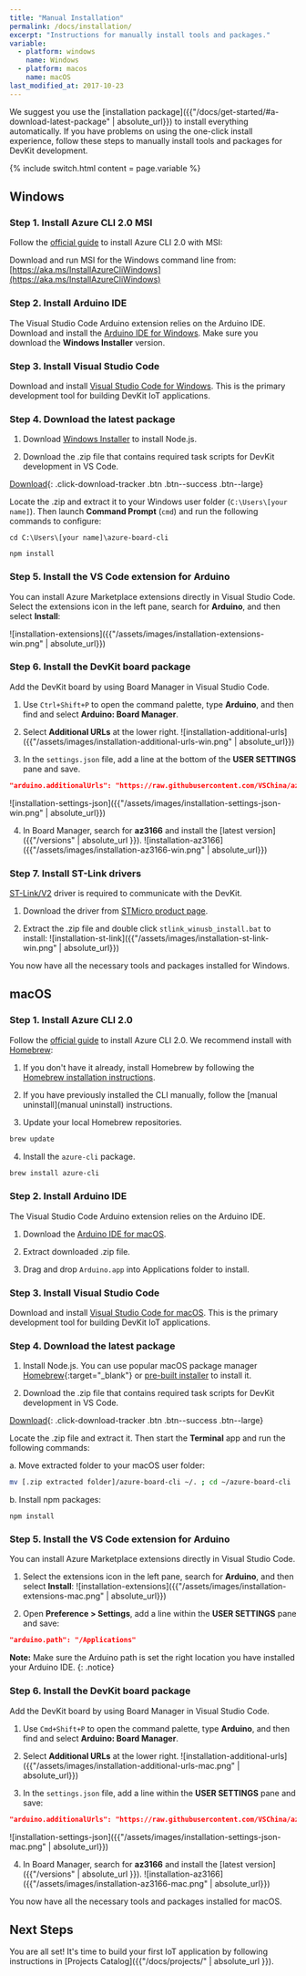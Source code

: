 ```yaml
---
title: "Manual Installation"
permalink: /docs/installation/
excerpt: "Instructions for manually install tools and packages."
variable:
  - platform: windows
    name: Windows
  - platform: macos
    name: macOS
last_modified_at: 2017-10-23
---
```


We suggest you use the [installation package]({{"/docs/get-started/#a-download-latest-package" | absolute_url}}) to install everything automatically. If you have problems on using the one-click install experience, follow these  steps to manually install tools and packages for DevKit development. 

{% include switch.html content = page.variable %}

## Windows

### Step 1. Install Azure CLI 2.0 MSI

Follow the [official guide](https://docs.microsoft.com/en-us/cli/azure/install-azure-cli#windows) to install Azure CLI 2.0 with MSI:

Download and run MSI for the Windows command line from: [https://aka.ms/InstallAzureCliWindows](https://aka.ms/InstallAzureCliWindows)

### Step 2. Install Arduino IDE

The Visual Studio Code Arduino extension relies on the Arduino IDE. Download and install the [Arduino IDE for Windows](https://www.arduino.cc/en/Main/Software). Make sure you download the **Windows Installer** version.

### Step 3. Install Visual Studio Code

Download and install [Visual Studio Code for Windows](https://code.visualstudio.com/). This is the primary development tool for building DevKit IoT applications.

### Step 4. Download the latest package

1. Download [Windows Installer](https://nodejs.org/en/download/) to install Node.js.

2. Download the .zip file that contains required task scripts for DevKit development in VS Code.

  [<i class='fa fa-download'></i> Download](https://aka.ms/devkit/prod/installpackage/tasks/latest){: .click-download-tracker .btn .btn--success .btn--large}

  Locate the .zip and extract it to your Windows user folder (`C:\Users\[your name]`). Then launch **Command Prompt** (`cmd`) and run the following commands to configure:

  ```
  cd C:\Users\[your name]\azure-board-cli

  npm install
  ```

### Step 5. Install the VS Code extension for Arduino

You can install Azure Marketplace extensions directly in Visual Studio Code. Select the extensions icon in the left pane, search for **Arduino**, and then select **Install**:

![installation-extensions]({{"/assets/images/installation-extensions-win.png" | absolute_url}})

### Step 6. Install the DevKit board package

Add the DevKit board by using Board Manager in Visual Studio Code.

1. Use `Ctrl+Shift+P` to open the command palette, type **Arduino**, and then find and select **Arduino: Board Manager**.

2. Select **Additional URLs** at the lower right.
 ![installation-additional-urls]({{"/assets/images/installation-additional-urls-win.png" | absolute_url}})

3. In the `settings.json` file, add a line at the bottom of the **USER SETTINGS** pane and save.
 ```json
 "arduino.additionalUrls": "https://raw.githubusercontent.com/VSChina/azureiotdevkit_tools/master/package_azureboard_index.json"
 ```
 ![installation-settings-json]({{"/assets/images/installation-settings-json-win.png" | absolute_url}})

4. In Board Manager, search for **az3166** and install the [latest version]({{"/versions" | absolute_url }}).
 ![installation-az3166]({{"/assets/images/installation-az3166-win.png" | absolute_url}})

### Step 7. Install ST-Link drivers

[ST-Link/V2](http://www.st.com/en/development-tools/st-link-v2.html) driver is required to communicate with the DevKit. 

1. Download the driver from [STMicro product page](http://www.st.com/en/embedded-software/stsw-link009.html).

2. Extract the .zip file and double click `stlink_winusb_install.bat` to install:
 ![installation-st-link]({{"/assets/images/installation-st-link-win.png" | absolute_url}})

You now have all the necessary tools and packages installed for Windows.

## macOS

### Step 1. Install Azure CLI 2.0

Follow the [official guide](https://docs.microsoft.com/en-us/cli/azure/install-azure-cli#macos) to install Azure CLI 2.0. We recommend install with [Homebrew](https://brew.sh/):

1. If you don't have it already, install Homebrew by following the [Homebrew installation instructions](https://docs.brew.sh/Installation.html).

2. If you have previously installed the CLI manually, follow the [manual uninstall](manual uninstall) instructions.

3. Update your local Homebrew repositories.
  ```bash
  brew update
  ```

4. Install the `azure-cli` package.
  ```bash
  brew install azure-cli
  ```

### Step 2. Install Arduino IDE

The Visual Studio Code Arduino extension relies on the Arduino IDE.

1. Download the [Arduino IDE for macOS](https://www.arduino.cc/en/Main/Software).

2. Extract downloaded .zip file.

3. Drag and drop `Arduino.app` into Applications folder to install.

### Step 3. Install Visual Studio Code

Download and install [Visual Studio Code for macOS](https://code.visualstudio.com/). This is the primary development tool for building DevKit IoT applications.

### Step 4. Download the latest package

1. Install Node.js. You can use popular macOS package manager [Homebrew](https://brew.sh/){:target="_blank"} or [pre-built installer](https://nodejs.org/en/download/) to install it.

2. Download the .zip file that contains required task scripts for DevKit development in VS Code.

  [<i class='fa fa-download'></i> Download](https://aka.ms/devkit/prod/installpackage/mac/latest){: .click-download-tracker .btn .btn--success .btn--large}

  Locate the .zip file and extract it. Then start the **Terminal** app and run the following commands:

  a. Move extracted folder to your macOS user folder:
  ```bash
  mv [.zip extracted folder]/azure-board-cli ~/. ; cd ~/azure-board-cli
  ```
  
  b. Install npm packages:
  ```
  npm install
  ```

### Step 5. Install the VS Code extension for Arduino

You can install Azure Marketplace extensions directly in Visual Studio Code.

1. Select the extensions icon in the left pane, search for **Arduino**, and then select **Install**:
  ![installation-extensions]({{"/assets/images/installation-extensions-mac.png" | absolute_url}})

2. Open **Preference > Settings**, add a line within the **USER SETTINGS** pane and save:
  ```json
  "arduino.path": "/Applications"
  ```
  
  **Note:** Make sure the Arduino path is set the right location you have installed your Arduino IDE.
  {: .notice}

### Step 6. Install the DevKit board package

Add the DevKit board by using Board Manager in Visual Studio Code.

1. Use `Cmd+Shift+P` to open the command palette, type **Arduino**, and then find and select **Arduino: Board Manager**.

2. Select **Additional URLs** at the lower right.
 ![installation-additional-urls]({{"/assets/images/installation-additional-urls-mac.png" | absolute_url}})

3. In the `settings.json` file, add a line within the **USER SETTINGS** pane and save:
 ```json
 "arduino.additionalUrls": "https://raw.githubusercontent.com/VSChina/azureiotdevkit_tools/master/package_azureboard_index.json"
 ```
 ![installation-settings-json]({{"/assets/images/installation-settings-json-mac.png" | absolute_url}})

4. In Board Manager, search for **az3166** and install the [latest version]({{"/versions" | absolute_url }}).
 ![installation-az3166]({{"/assets/images/installation-az3166-mac.png" | absolute_url}})

You now have all the necessary tools and packages installed for macOS.

## Next Steps

You are all set! It's time to build your first IoT application by following instructions in [Projects Catalog]({{"/docs/projects/" | absolute_url }}).
